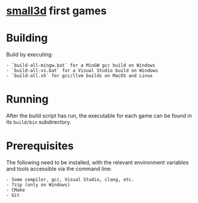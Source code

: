 [small3d](https://github.com/dimi309/small3d) first games 
==========================================================

# Building

Build by executing:
 
	- `build-all-mingw.bat` for a MinGW gcc build on Windows 
	- `build-all-vs.bat` for a Visual Studio build on Windows
	- `build-all.sh` for gcc/llvm builds on MacOS and Linux
	
# Running

After the build script has run, the executable for each game can be found in its
`build/bin` subdirectory.

# Prerequisites

The following need to be installed, with the relevant environment variables and 
tools accessible via the command line:

	- Some compiler, gcc, Visual Studio, clang, etc.
	- 7zip (only on Windows)
	- CMake
	- Git
